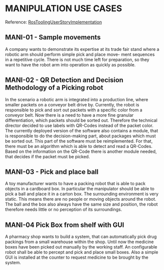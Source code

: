 # MANIPULATION USE CASES  

Reference: [RosToolingUserStoryImplementation](https://github.com/David-its-me/RosToolingUserStoryImplementation)

## MANI-01 - Sample movements

A company wants to demonstrate its expertise at its trade fair stand where a robotic arm should perform simple pick and place move- ment sequences in a repetitive cycle. There is not much time left for preparation, so they want to have the robot arm into operation as quickly as possible.

## MANI-02 - QR Detection and Decision Methodology of a Picking robot  

In the scenario a robotic arm is integrated into a production line, where smaller packets on a conveyor belt drive by. Currently, the robot is responsible to pick and sort out packets with a specific color from a conveyor belt. Now there is a need to have a more fine granular differentiation, which packets should be sorted out. Therefore the technical director decided to use labels with QR-Codes instead of the packet color. The currently deployed version of the software also contains a module, that is responsible to do the decision-making part, about packages which must be sorted out. This part of the software must be reimplemented. For that, there must be an algorithm which is able to detect and read a QR-Codes. Based on the information on the QR-Code there is another module needed, that decides if the packet must be picked.
  
## MANI-03 - Pick and place ball 

A toy manufacturer wants to have a packing robot that is able to pack objects in a cardboard box. In particular the manipulator should be able to pick a ball and place it in a carton box. The surrounding environment is very static. This means there are no people or moving objects around the robot. The ball and the box also always have the same size and position, the robot therefore needs little or no perception of its surroundings.
  
## MANI-04 Pick Box from shelf with GUI  

A pharmacy shop wants to build a system, that can automatically pick drug packings from a small warehouse within the shop. Until now the medicine boxes have been picked out manually by the working staff. An configurable robot shall be able to percept and pick and place small boxes. Also a simple GUI is installed at the counter to request medicine to be brought by the system.
